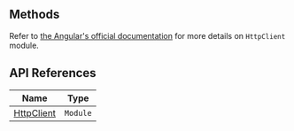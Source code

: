 ## Methods

Refer to [the Angular's official documentation](https://angular.io/guide/http) for more details on `HttpClient` module.

## API References

| Name     | Type    |
|----------|---------|
| [HttpClient](https://angular.io/guide/http) | `Module` |

